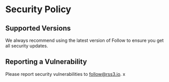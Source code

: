 # Security Policy

## Supported Versions

We always recommend using the latest version of Follow to ensure you get all security updates.

## Reporting a Vulnerability

Please report security vulnerabilities to follow@rss3.io.
x
